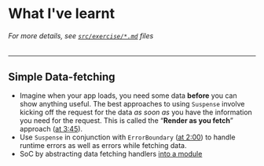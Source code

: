 # What I've learnt
###### *For more details, see [`src/exercise/*.md`](https://github.com/HelpMe-Pls/react-suspense/tree/master/src/exercise) files*
-------------

## Simple Data-fetching
- Imagine when your app loads, you need some data **before** you can show anything useful. The best approaches to using `Suspense` involve kicking off the request for the data *as soon as* you have the information you need for the request. This is called the “**Render as you fetch**” approach ([at 3:45](https://epicreact.dev/modules/react-suspense/simple-data-fetching-solution)).
- Use `Suspense` in conjunction with `ErrorBoundary` ([at 2:00](https://epicreact.dev/modules/react-suspense/simple-data-fetching-extra-credit-solution-1)) to handle runtime errors as well as errors while fetching data. 
- SoC by abstracting data fetching handlers [into a module](https://epicreact.dev/modules/react-suspense/simple-data-fetching-extra-credit-solution-3)  